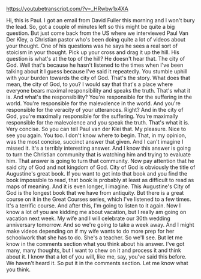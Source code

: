 https://youtubetranscript.com/?v=_HRwbw1x4XA

 Hi, this is Paul. I got an email from David Fuller this morning and I won't bury the lead. So, got a couple of minutes left so this might be quite a big question. But just come back from the US where we interviewed Paul Van Der Kley, a Christian pastor who's been doing quite a lot of videos about your thought. One of his questions was he says he sees a real sort of stoicism in your thought. Pick up your cross and drag it up the hill. His question is what's at the top of the hill? He doesn't hear that. The city of God. Well that's because he hasn't listened to the times when I've been talking about it I guess because I've said it repeatedly. You stumble uphill with your burden towards the city of God. That's the story. What does that mean, the city of God, to you? I would say that that's a place where everyone bears maximal responsibility and speaks the truth. That's what it is. And what's the responsibility? You're responsible for the suffering in the world. You're responsible for the malevolence in the world. And you're responsible for the veracity of your utterances. Right? And in the city of God, you're maximally responsible for the suffering. You're maximally responsible for the malevolence and you speak the truth. That's what it is. Very concise. So you can tell Paul van der Klei that. My pleasure. Nice to see you again. You too. I don't know where to begin. That, in my opinion, was the most concise, succinct answer that given. And I can't imagine I missed it. It's a terribly interesting answer. And I know this answer is going to turn the Christian community that is watching him and trying to evaluate him. That answer is going to turn that community. Now pay attention that he said city of God and not kingdom of God. City of God is obviously the title of Augustine's great book. If you want to get into that book and you find the book impossible to read, that book is probably at least as difficult to read as maps of meaning. And it is even longer, I imagine. This Augustine's City of God is the longest book that we have from antiquity. But there is a great course on it in the Great Courses series, which I've listened to a few times. It's a terrific course. And after this, I'm going to listen to it again. Now I know a lot of you are kidding me about vacation, but I really am going on vacation next week. My wife and I will celebrate our 30th wedding anniversary tomorrow. And so we're going to take a week away. And I might make videos depending on if my wife wants to do more prep for her schoolwork that she has to do. She's a teacher. So we'll see. But let me know in the comments section what you think about his answer. I've got many, many thoughts, but I want to chew on it and process it and think about it. I know that a lot of you will, like me, say, you've said this before. We haven't heard it. So put it in the comments section. Let me know what you think.
